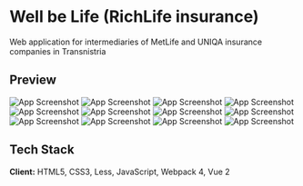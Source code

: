 # Well be Life (RichLife insurance)

Web application for intermediaries of MetLife and UNIQA insurance companies in Transnistria

## Preview

![App Screenshot](http://danilarose.net/preview-projects/richLife_insurance/home_author.jpg)
![App Screenshot](http://danilarose.net/preview-projects/richLife_insurance/home_unauthor.jpg)
![App Screenshot](http://danilarose.net/preview-projects/richLife_insurance/img25.jpg)
![App Screenshot](http://danilarose.net/preview-projects/richLife_insurance/img26.jpg)
![App Screenshot](http://danilarose.net/preview-projects/richLife_insurance/img27.jpg)
![App Screenshot](http://danilarose.net/preview-projects/richLife_insurance/img28.jpg)
![App Screenshot](http://danilarose.net/preview-projects/richLife_insurance/img29.jpg)
![App Screenshot](http://danilarose.net/preview-projects/richLife_insurance/img30.jpg)
![App Screenshot](http://danilarose.net/preview-projects/richLife_insurance/img31.jpg)
![App Screenshot](http://danilarose.net/preview-projects/richLife_insurance/img32.jpg)
![App Screenshot](http://danilarose.net/preview-projects/richLife_insurance/popup.jpg)
![App Screenshot](http://danilarose.net/preview-projects/richLife_insurance/signIn_page.jpg)



## Tech Stack 

**Client:** HTML5, CSS3, Less, JavaScript, Webpack 4, Vue 2
